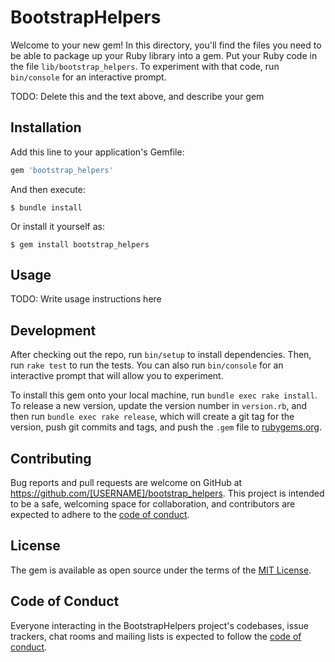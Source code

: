 # BootstrapHelpers

Welcome to your new gem! In this directory, you'll find the files you need to be able to package up your Ruby library into a gem. Put your Ruby code in the file `lib/bootstrap_helpers`. To experiment with that code, run `bin/console` for an interactive prompt.

TODO: Delete this and the text above, and describe your gem

## Installation

Add this line to your application's Gemfile:

```ruby
gem 'bootstrap_helpers'
```

And then execute:

    $ bundle install

Or install it yourself as:

    $ gem install bootstrap_helpers

## Usage

TODO: Write usage instructions here

## Development

After checking out the repo, run `bin/setup` to install dependencies. Then, run `rake test` to run the tests. You can also run `bin/console` for an interactive prompt that will allow you to experiment.

To install this gem onto your local machine, run `bundle exec rake install`. To release a new version, update the version number in `version.rb`, and then run `bundle exec rake release`, which will create a git tag for the version, push git commits and tags, and push the `.gem` file to [rubygems.org](https://rubygems.org).

## Contributing

Bug reports and pull requests are welcome on GitHub at https://github.com/[USERNAME]/bootstrap_helpers. This project is intended to be a safe, welcoming space for collaboration, and contributors are expected to adhere to the [code of conduct](https://github.com/[USERNAME]/bootstrap_helpers/blob/master/CODE_OF_CONDUCT.md).


## License

The gem is available as open source under the terms of the [MIT License](https://opensource.org/licenses/MIT).

## Code of Conduct

Everyone interacting in the BootstrapHelpers project's codebases, issue trackers, chat rooms and mailing lists is expected to follow the [code of conduct](https://github.com/[USERNAME]/bootstrap_helpers/blob/master/CODE_OF_CONDUCT.md).
